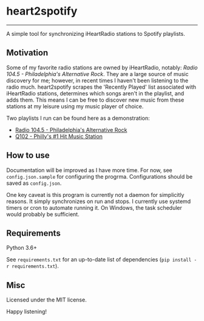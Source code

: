 # heart2spotify 
------------

A simple tool for synchronizing iHeartRadio stations to Spotify playlists. 

## Motivation

Some of my favorite radio stations are owned by iHeartRadio, notably: *Radio 104.5 - Philadelphia's Alternative Rock*. They are a large source of music discovery for me; however, in recent times I haven't been listening to the radio much. heart2spotify scrapes the 'Recently Played' list associated with iHeartRadio stations, determines which songs aren't in the playlist, and adds them. This means I can be free to discover new music from these stations at my leisure using my music player of choice.

Two playlists I run can be found here as a demonstration:

* [Radio 104.5 - Philadelphia's Alternative Rock](https://open.spotify.com/playlist/3GvVJRnFtGZdYqfkLB49fP?si=97f23e858fd048e9)
* [Q102 - Philly's #1 Hit Music Station](https://open.spotify.com/playlist/1uDMEEZiz9gN3AyQEfWLjN?si=c2f9fe4b94bd4e79)


## How to use

Documentation will be improved as I have more time. For now, see `config.json.sample` for configuring the progrma. Configurations should be saved as `config.json`.

One key caveat is this program is currently not a daemon for simplicitly reasons. It simply synchronizes on run and stops. I currently use systemd timers or cron to automate running it. On Windows, the task scheduler would probably be sufficient.

## Requirements

Python 3.6+

See `requirements.txt` for an up-to-date list of dependencies (`pip install -r requirements.txt`).

## Misc

Licensed under the MIT license.

Happy listening!

